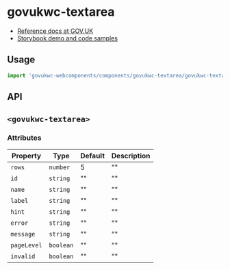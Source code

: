 # govukwc-textarea

- [Reference docs at GOV.UK](https://design-system.service.gov.uk/components/textarea/)
- [Storybook demo and code samples](http://tgreyuk.github.io/govuk-webcomponents/storybook/?path=/story/textarea/)

## Usage

```javascript
import 'govukwc-webcomponents/components/govukwc-textarea/govukwc-textarea';
```

## API

## `<govukwc-textarea>`

### Attributes

| Property  |  Type     | Default | Description |
|-----------|-----------|---------|-------------|
| `rows`|`number`|5|""
| `id`|`string`|""|""
| `name`|`string`|""|""
| `label`|`string`|""|""
| `hint`|`string`|""|""
| `error`|`string`|""|""
| `message`|`string`|""|""
| `pageLevel`|`boolean`|""|""
| `invalid`|`boolean`|""|""| 

